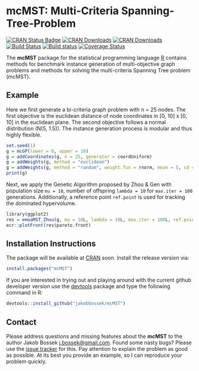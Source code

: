 # mcMST: Multi-Criteria Spanning-Tree-Problem

[![CRAN Status Badge](http://www.r-pkg.org/badges/version/mcMST)](http://cran.r-project.org/web/packages/mcMST)
[![CRAN Downloads](http://cranlogs.r-pkg.org/badges/mcMST)](http://cran.rstudio.com/web/packages/mcMST/index.html)
[![CRAN Downloads](http://cranlogs.r-pkg.org/badges/grand-total/mcMST?color=orange)](http://cran.rstudio.com/web/packages/mcMST/index.html)
[![Build Status](https://travis-ci.org/jakobbossek/mcMST.svg?branch=master)](https://travis-ci.org/jakobbossek/mcMST)
[![Build status](https://ci.appveyor.com/api/projects/status/eu0nns2dsgocwntw/branch/master?svg=true)](https://ci.appveyor.com/project/jakobbossek/mcMST/branch/master)
[![Coverage Status](https://coveralls.io/repos/github/jakobbossek/mcMST/badge.svg?branch=master)](https://coveralls.io/github/jakobbossek/mcMST?branch=master)

The **mcMST** package for the statistical programming language [R](https://www.r-project.org) contains methods for benchmark instance generation of multi-objective graph problems and methods for solving the multi-criteria Spanning Tree problem (mcMST).

## Example

Here we first generate a bi-criteria graph problem with n = 25 nodes. The first objective is the euclidean distance of node coordinates in [0, 10] x [0, 10] in the euclidean plane. The second objective follows a normal distribution (N(5, 1.5)). The instance generation process is modular and thus highly flexible.
```r
set.seed(1)
g = mcGP(lower = 0, upper = 10)
g = addCoordinates(g, n = 25, generator = coordUniform)
g = addWeights(g, method = "euclidean")
g = addWeights(g, method = "random", weight.fun = rnorm, mean = 5, sd = 1.5)
print(g)
```

Next, we apply the Genetic Algorithm proposed by Zhou & Gen with population size `mu = 10`, number of offspring `lambda = 10` for `max.iter = 100` generations. Additionally, a reference point `ref.point` is used for tracking the dominated hypervolume.
```r
library(ggplot2)
res = emoaMST_Zhou(g, mu = 10L, lambda = 10L, max.iter = 100L, ref.point = c(1000, 1000))
ecr::plotFront(res$pareto.front)
```

## Installation Instructions

The package will be available at [CRAN](http://cran.r-project.org) soon. Install the release version via:
```r
install.packages("mcMST")
```
If you are interested in trying out and playing around with the current github developer version use the [devtools](https://github.com/hadley/devtools) package and type the following command in R:

```r
devtools::install_github("jakobbossek/mcMST")
```

## Contact

Please address questions and missing features about the **mcMST** to the author Jakob Bossek <j.bossek@gmail.com>. Found some nasty bugs? Please use the [issue tracker](https://github.com/jakobbossek/mcMST/issues) for this. Pay attention to explain the problem as good as possible. At its best you provide an example, so I can reproduce your problem quickly.



